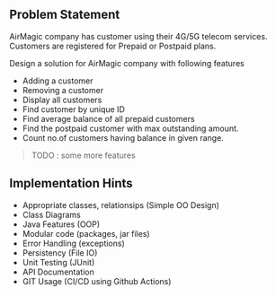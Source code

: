 ## Problem Statement

AirMagic company has customer using their 4G/5G telecom services. Customers are registered for Prepaid or Postpaid plans.

Design a solution for AirMagic company with following features
- Adding a customer
- Removing a customer
- Display all customers
- Find customer by unique ID
- Find average balance of all prepaid customers
- Find the postpaid customer with max outstanding amount.
- Count no.of customers having balance in given range.

> TODO : some more features

## Implementation Hints
- Appropriate classes, relationsips (Simple OO Design)
- Class Diagrams
- Java Features (OOP)
- Modular code (packages, jar files)
- Error Handling (exceptions)
- Persistency (File IO)
- Unit Testing (JUnit)
- API Documentation
- GIT Usage (CI/CD using Github Actions)


